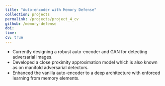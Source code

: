 ```yaml
---
title: "Auto-encoder with Memory Defense"
collection: projects
permalink: /projects/project_4_cv
github: /memory-defense
doi: 
time:
cv: true
---
```


- Currently designing a robust auto-encoder and GAN for detecting adversarial images.
- Developed a close proximity approximation model which is also known as on manifold adversarial detectors.
- Enhanced the vanilla auto-encoder to a deep architecture with enforced learning from memory elements.
